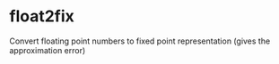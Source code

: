 # float2fix
Convert floating point numbers to fixed point representation (gives the approximation error)
